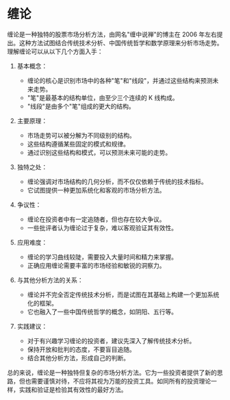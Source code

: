 # 缠论

缠论是一种独特的股票市场分析方法，由网名"缠中说禅"的博主在 2006 年左右提出。这种方法试图结合传统技术分析、中国传统哲学和数学原理来分析市场走势。理解缠论可以从以下几个方面入手：

1. 基本概念：

   - 缠论的核心是识别市场中的各种"笔"和"线段"，并通过这些结构来预测未来走势。
   - "笔"是最基本的结构单位，由至少三个连续的 K 线构成。
   - "线段"是由多个"笔"组成的更大的结构。

2. 主要原理：

   - 市场走势可以被分解为不同级别的结构。
   - 这些结构遵循某些固定的模式和规律。
   - 通过识别这些结构和模式，可以预测未来可能的走势。

3. 独特之处：

   - 缠论强调对市场结构的几何分析，而不仅仅依赖于传统的技术指标。
   - 它试图提供一种更加系统化和客观的市场分析方法。

4. 争议性：

   - 缠论在投资者中有一定追随者，但也存在较大争议。
   - 一些批评者认为缠论过于复杂，难以客观验证其有效性。

5. 应用难度：

   - 缠论的学习曲线较陡，需要投入大量时间和精力来掌握。
   - 正确应用缠论需要丰富的市场经验和敏锐的洞察力。

6. 与其他分析方法的关系：

   - 缠论并不完全否定传统技术分析，而是试图在其基础上构建一个更加系统化的框架。
   - 它也融入了一些中国传统哲学的概念，如阴阳、五行等。

7. 实践建议：

   - 对于有兴趣学习缠论的投资者，建议先深入了解传统技术分析。
   - 保持开放和批判的态度，不要盲目追随。
   - 结合其他分析方法，形成自己的判断。

总的来说，缠论是一种独特但复杂的市场分析方法。它为一些投资者提供了新的思路，但也需要谨慎对待，不应将其视为万能的投资工具。如同所有的投资理论一样，实践和验证是检验其有效性的最好方法。
